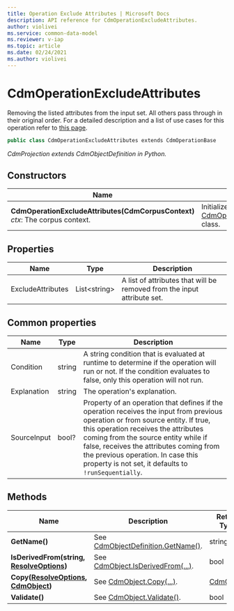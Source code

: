 ```yaml
---
title: Operation Exclude Attributes | Microsoft Docs
description: API reference for CdmOperationExcludeAttributes.
author: violivei
ms.service: common-data-model
ms.reviewer: v-iap 
ms.topic: article
ms.date: 02/24/2021
ms.author: violivei
---
```


# CdmOperationExcludeAttributes

Removing the listed attributes from the input set. All others pass through in their original order. For a detailed description and a list of use cases for this operation refer to [this page](../../../../sdk/projections/excludeattributes.md).

```csharp
public class CdmOperationExcludeAttributes extends CdmOperationBase
```

*CdmProjection extends CdmObjectDefinition in Python.*

## Constructors

|Name|Description|
|---|---|
|**CdmOperationExcludeAttributes(CdmCorpusContext)**<br/>*ctx*: The corpus context.<br/>|Initializes a new instance of the [CdmOperationExcludeAttributes](excludeattributes.md) class.|

## Properties

|Name|Type|Description|
|---|---|---|
|ExcludeAttributes|List\<string>|A list of attributes that will be removed from the input attribute set.

## Common properties

|Name|Type|Description|
|---|---|---|
|Condition|string|A string condition that is evaluated at runtime to determine if the operation will run or not. If the condition evaluates to false, only this operation will not run.
|Explanation|string|The operation's explanation.
|SourceInput|bool?|Property of an operation that defines if the operation receives the input from previous operation or from source entity. If true, this operation receives the attributes coming from the source entity while if false, receives the attributes coming from the previous operation. In case this property is not set, it defaults to `!runSequentially`.

## Methods

|Name|Description|Return Type|
|---|---|---|
|**GetName()**|See [CdmObjectDefinition.GetName()](../cdmobjectdefinition.md#methods).|string|
|**IsDerivedFrom(string, [ResolveOptions](../../utilities/resolveoptions.md))**|See  [CdmObject.IsDerivedFrom(...)](../cdmobject.md#methods).|bool|
|**Copy([ResolveOptions](../../utilities/resolveoptions.md), [CdmObject](../cdmobject.md))**|See [CdmObject.Copy(...)](../cdmobject.md#methods).|[CdmObject](../cdmobject.md)|
|**Validate()**|See [CdmObject.Validate()](../cdmobject.md#methods).|bool|
